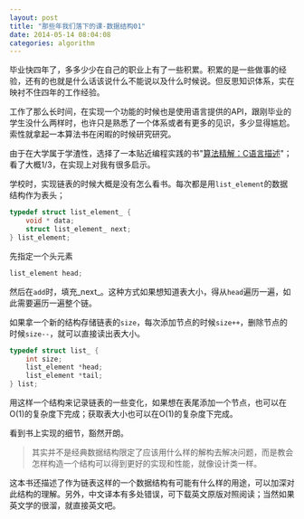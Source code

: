 ```yaml
---
layout: post
title: "那些年我们落下的课-数据结构01"
date: 2014-05-14 08:04:08
categories: algorithm
---
```


毕业快四年了，多多少少在自己的职业上有了一些积累。积累的是一些做事的经验，还有的也就是什么话该说什么不能说以及什么时候说。但反思知识体系，实在映衬不住四年的工作经验。

工作了那么长时间，在实现一个功能的时候也是使用语言提供的API，跟刚毕业的学生没什么两样时，也许只是熟悉了一个体系或者有更多的见识，多少显得尴尬。索性就拿起一本算法书在闲暇的时候研究研究。

由于在大学属于学渣性，选择了一本贴近编程实践的书"[算法精解：C语言描述][1]"；看了大概1/3，在实现上对我有很多启示。

学校时，实现链表的时候大概是没有怎么看书。每次都是用`list_element`的数据结构作为表头；

```c
typedef struct list_element_ {
    void * data;
    struct list_element_ next;
} list_element;
```

先指定一个头元素

```c
list_element head;
```

然后在`add`时，填充_next_。这种方式如果想知道表大小，得从`head`遍历一遍，如此需要遍历一遍整个链。

如果拿一个新的结构存储链表的`size`，每次添加节点的时候`size++`，删除节点的时候`size--`，就可以直接读出表大小。

```c
typedef struct list_ {
    int size;
    list_element *head;
    list_element *tail;
} list;
```

用这样一个结构来记录链表的一些变化，如果想在表尾添加一个节点，也可以在O(1)的复杂度下完成；获取表大小也可以在O(1)的复杂度下完成。

看到书上实现的细节，豁然开朗。

> 其实并不是经典数据结构限定了应该用什么样的解构去解决问题，而是教会怎样构造一个结构可以得到更好的实现和性能，就像设计类一样。

这本书还描述了作为链表这样的一个数据结构有可能有什么样的用途，可以加深对此结构的理解。另外，中文译本有多处错误，可下载英文原版对照阅读；当然如果英文学的很溜，就直接英文吧。


[1]:    http://www.amazon.cn/gp/product/B00E87TVL0/ref=oh_d__o05_details_o05__i00?ie=UTF8&psc=1 "算法精解：C语言描述"